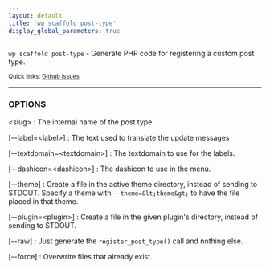 ```yaml
---
layout: default
title: 'wp scaffold post-type'
display_global_parameters: true
---
```


`wp scaffold post-type` - Generate PHP code for registering a custom post type.

<small>Quick links: <a href="https://github.com/wp-cli/wp-cli/issues?q=is%3Aopen+label%3Acommand%3Ascaffold-post-type+sort%3Aupdated-desc">Github issues</a></small>

<hr />

### OPTIONS

&lt;slug&gt;
: The internal name of the post type.

[\--label=&lt;label&gt;]
: The text used to translate the update messages

[\--textdomain=&lt;textdomain&gt;]
: The textdomain to use for the labels.

[\--dashicon=&lt;dashicon&gt;]
: The dashicon to use in the menu.

[\--theme]
: Create a file in the active theme directory, instead of sending to
STDOUT. Specify a theme with `--theme=&lt;theme&gt;` to have the file placed in that theme.

[\--plugin=&lt;plugin&gt;]
: Create a file in the given plugin's directory, instead of sending to STDOUT.

[\--raw]
: Just generate the `register_post_type()` call and nothing else.

[\--force]
: Overwrite files that already exist.



